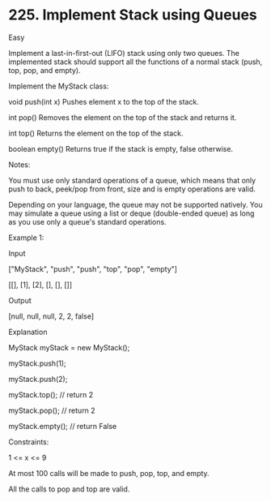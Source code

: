 # 225. Implement Stack using Queues

Easy


Implement a last-in-first-out (LIFO) stack using only two queues. The implemented stack should support all the functions of a normal stack (push, top, pop, and empty).

Implement the MyStack class:

void push(int x) Pushes element x to the top of the stack.

int pop() Removes the element on the top of the stack and returns it.

int top() Returns the element on the top of the stack.

boolean empty() Returns true if the stack is empty, false otherwise.

Notes:

You must use only standard operations of a queue, which means that only push to back, peek/pop from front, size and is empty operations are valid.

Depending on your language, the queue may not be supported natively. You may simulate a queue using a list or deque (double-ended queue) as long as you use only a queue's standard operations.
 

Example 1:

Input

["MyStack", "push", "push", "top", "pop", "empty"]

[[], [1], [2], [], [], []]

Output

[null, null, null, 2, 2, false]

Explanation

MyStack myStack = new MyStack();

myStack.push(1);

myStack.push(2);


myStack.top(); // return 2

myStack.pop(); // return 2

myStack.empty(); // return False
 

Constraints:

1 <= x <= 9

At most 100 calls will be made to push, pop, top, and empty.

All the calls to pop and top are valid.
